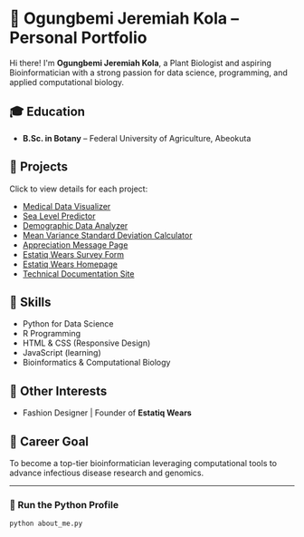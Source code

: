 # 🧬 Ogungbemi Jeremiah Kola – Personal Portfolio

Hi there! I'm **Ogungbemi Jeremiah Kola**, a Plant Biologist and aspiring Bioinformatician with a strong passion for data science, programming, and applied computational biology.

## 🎓 Education
- **B.Sc. in Botany** – Federal University of Agriculture, Abeokuta

## 💼 Projects

Click to view details for each project:

- [Medical Data Visualizer](https://jerriward007.github.io/medical-data-visualizer/)
- [Sea Level Predictor](https://jerriward007.github.io/sea-level-predictor/)
- [Demographic Data Analyzer](https://jerriward007.github.io/demographic-data-analyzer-/)
- [Mean Variance Standard Deviation Calculator](https://jerriward007.github.io/mean-variance-standard-deviation-calculator/)
- [Appreciation Message Page](projects/appreciation-message-page/)
- [Estatiq Wears Survey Form](projects/estatiq-wears-survey/)
- [Estatiq Wears Homepage](projects/estatiq-wears-homepage/)
- [Technical Documentation Site](projects/technical-documentation/)

## 🧠 Skills

- Python for Data Science
- R Programming
- HTML & CSS (Responsive Design)
- JavaScript (learning)
- Bioinformatics & Computational Biology

## 🧵 Other Interests

- Fashion Designer | Founder of **Estatiq Wears**

## 🎯 Career Goal

To become a top-tier bioinformatician leveraging computational tools to advance infectious disease research and genomics.

---

### 📜 Run the Python Profile
```bash
python about_me.py
